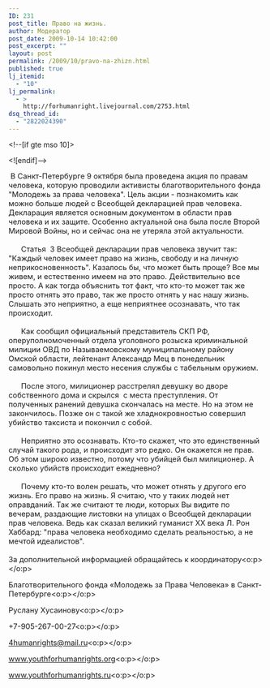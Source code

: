 ```yaml
---
ID: 231
post_title: Право на жизнь.
author: Модератор
post_date: 2009-10-14 10:42:00
post_excerpt: ""
layout: post
permalink: /2009/10/pravo-na-zhizn.html
published: true
lj_itemid:
  - "10"
lj_permalink:
  - >
    http://forhumanright.livejournal.com/2753.html
dsq_thread_id:
  - "2822024390"
---
```

<meta content="text/html; charset=utf-8" http-equiv="Content-Type"><meta content="Word.Document" name="ProgId"><meta content="Microsoft Word 11" name="Generator"><meta content="Microsoft Word 11" name="Originator"><link href="file:///C:%5CDOCUME%7E1%5C9335%7E1%5CLOCALS%7E1%5CTemp%5Cmsohtml1%5C01%5Cclip_filelist.xml" rel="File-List" /><!--[if gte mso 9]><xml>
 <w:WordDocument>
  <w:View>Normal</w:View>
  <w:Zoom>0</w:Zoom>
  <w:PunctuationKerning/>
  <w:ValidateAgainstSchemas/>
  <w:SaveIfXMLInvalid>false</w:SaveIfXMLInvalid>
  <w:IgnoreMixedContent>false</w:IgnoreMixedContent>
  <w:AlwaysShowPlaceholderText>false</w:AlwaysShowPlaceholderText>
  <w:Compatibility>
   <w:BreakWrappedTables/>
   <w:SnapToGridInCell/>
   <w:WrapTextWithPunct/>
   <w:UseAsianBreakRules/>
   <w:DontGrowAutofit/>
  </w:Compatibility>
  <w:BrowserLevel>MicrosoftInternetExplorer4</w:BrowserLevel>
 </w:WordDocument>
</xml><![endif]--><!--[if gte mso 9]><xml>
 <w:LatentStyles DefLockedState="false" LatentStyleCount="156">
 </w:LatentStyles>
</xml><![endif]--><style type="text/css">
<!--
 /* Style Definitions */
 p.MsoNormal, li.MsoNormal, div.MsoNormal
	{mso-style-parent:"";
	margin:0cm;
	margin-bottom:.0001pt;
	mso-pagination:widow-orphan;
	font-size:12.0pt;
	font-family:"Times New Roman";
	mso-fareast-font-family:"Times New Roman";}
@page Section1
	{size:612.0pt 792.0pt;
	margin:2.0cm 42.5pt 2.0cm 3.0cm;
	mso-header-margin:36.0pt;
	mso-footer-margin:36.0pt;
	mso-paper-source:0;}
div.Section1
	{page:Section1;}
-->
</style><!--[if gte mso 10]>
<style>
 /* Style Definitions */
 table.MsoNormalTable
	{mso-style-name:"Обычная таблица";
	mso-tstyle-rowband-size:0;
	mso-tstyle-colband-size:0;
	mso-style-noshow:yes;
	mso-style-parent:"";
	mso-padding-alt:0cm 5.4pt 0cm 5.4pt;
	mso-para-margin:0cm;
	mso-para-margin-bottom:.0001pt;
	mso-pagination:widow-orphan;
	font-size:10.0pt;
	font-family:"Times New Roman";
	mso-ansi-language:#0400;
	mso-fareast-language:#0400;
	mso-bidi-language:#0400;}
</style>
<![endif]-->  <p class="MsoNormal"><span style="font-size: 11pt;">&nbsp;В Санкт-Петербурге 9 октября была проведена акция по правам человека, которую проводили активисты благотворительного фонда &quot;Молодежь за права человека&quot;. Цель акции - познакомить как можно больше людей с Всеобщей декларацией прав человека. Декларация является основным документом в области прав человека и их защите. Особенно актуальной она была после Второй Мировой Войны, но и сейчас она не утеряла этой актуальности.<br /> <br /> &nbsp;&nbsp;&nbsp;&nbsp;&nbsp;&nbsp;Статья &nbsp;3 Всеобщей декларации прав человека звучит так: &quot;Каждый человек имеет право на жизнь, свободу и на личную неприкосновенность&quot;. Казалось бы, что может быть проще? Все мы живем, и естественно имеем на это право. Действительно все просто. А как тогда объяснить тот факт, что кто-то может так же просто отнять это право, так же просто отнять у нас нашу жизнь. Слышать это неприятно, а еще неприятнее осознавать, что так происходит.<br /> <br /> &nbsp;&nbsp;&nbsp;&nbsp;&nbsp;&nbsp;Как сообщил официальный представитель СКП РФ, оперуполномоченный отдела уголовного розыска криминальной милиции ОВД по Называемовскому муниципальному району Омской области, лейтенант Александр Мец в понедельник самовольно покинул место несения службы с табельным оружием.<br /> <br /> &nbsp;&nbsp;&nbsp;&nbsp;&nbsp;&nbsp;После этого, милиционер расстрелял девушку во дворе собственного дома и скрылся &nbsp;с места преступления. От полученных ранений девушка скончалась на месте. Но на этом не закончилось. Позже он с такой же хладнокровностью совершил убийство таксиста и покончил с собой.<br /> <br /> &nbsp;&nbsp;&nbsp;&nbsp;&nbsp;&nbsp;Неприятно это осознавать. Кто-то скажет, что это единственный случай такого рода, и происходит это редко. Он окажется не прав. Об этом широко известно, потому что убийцей был милиционер. А сколько убийств происходит ежедневно?<br /> <br /> &nbsp;&nbsp;&nbsp;&nbsp;&nbsp;&nbsp;Почему кто-то волен решать, что может отнять у другого его жизнь. Его право на жизнь. Я считаю, что у таких людей нет оправданий. Так же считают те люди, которых Вы видите по вечерам, раздающие листовки на улицах о Всеобщей декларации прав человека. Ведь как сказал великий гуманист ХХ века Л. Рон Хаббард: &quot;права человека необходимо сделать реальностью, а не мечтой идеалистов&quot;.<br /> <br /> За дополнительной информацией обращайтесь к координатору<o:p></o:p></span></p>  <p class="MsoNormal"><span style="font-size: 11pt;">Благотворительного фонда &laquo;Молодежь за Права Человека&raquo; в Санкт-Петербурге<o:p></o:p></span></p>  <p class="MsoNormal"><span style="font-size: 11pt;">Руслану Хусаинову<o:p></o:p></span></p>  <p class="MsoNormal"><span style="font-size: 11pt;">+7-905-267-00-27<o:p></o:p></span></p>  <p class="MsoNormal"><span style="font-size: 11pt;">4humanrights@mail.ru<o:p></o:p></span></p>  <p class="MsoNormal"><span style="font-size: 11pt;">www.youthforhumanrights.org<o:p></o:p></span></p>  <p class="MsoNormal"><span style="font-size: 11pt;">www.youthforhumanrights.ru<o:p></o:p></span></p>  </meta></meta></meta></meta><br />